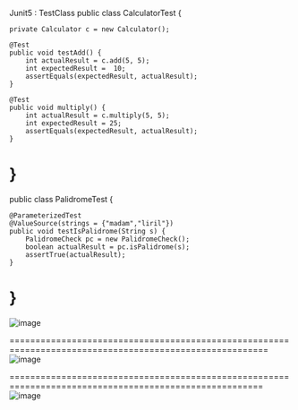 Junit5 : TestClass
public class CalculatorTest {
	
	private Calculator c = new Calculator();
	
	@Test
	public void testAdd() {
		int actualResult = c.add(5, 5);
		int expectedResult =  10;
		assertEquals(expectedResult, actualResult);
	}
	
	@Test
	public void multiply() {
		int actualResult = c.multiply(5, 5);
		int expectedResult = 25;
		assertEquals(expectedResult, actualResult);
	}

}
====================================================================================================
public class PalidromeTest {
	
	@ParameterizedTest
	@ValueSource(strings = {"madam","liril"})
	public void testIsPalidrome(String s) {
	    PalidromeCheck pc = new PalidromeCheck();
		boolean actualResult = pc.isPalidrome(s);
		assertTrue(actualResult);
	}

}
========================================================================================================
![image](https://github.com/user-attachments/assets/1938214e-a77b-4837-967f-82c485468b4a)

========================================================================================================
![image](https://github.com/user-attachments/assets/ba079c05-a695-486e-993a-dccb1677e64f)

=======================================================================================================
![image](https://github.com/user-attachments/assets/1b2feefd-0f29-4ee1-885c-7f91c68cdd11)










